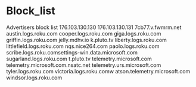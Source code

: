 # Block_list
Advertisers block list
176.103.130.130
176.103.130.131
7cb77.v.fwmrm.net
austin.logs.roku.com
cooper.logs.roku.com
giga.logs.roku.com
griffin.logs.roku.com
jelly.mdhv.io
k.pluto.tv
liberty.logs.roku.com
littlefield.logs.roku.com
nqs.nice264.com
paolo.logs.roku.com
scribe.logs.roku.comsettings-win.data.microsoft.com
sugarland.logs.roku.com
t.pluto.tv
telemetry.microsoft.com
telemetry.microsoft.com.nsatc.net
telemetry.urs.microsoft.com
tyler.logs.roku.com
victoria.logs.roku.comw
atson.telemetry.microsoft.com
windsor.logs.roku.com
